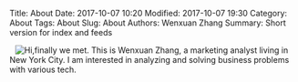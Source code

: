 Title: About
Date: 2017-10-07 10:20
Modified: 2017-10-07 19:30
Category: About
Tags: About
Slug: About
Authors: Wenxuan Zhang
Summary: Short version for index and feeds

<img style="float:left; padding-left:10px" src="|filename|/images/wtc.jpg" />




Hi,finally we met. This is Wenxuan Zhang, a marketing analyst living in New York City. I am interested in analyzing and solving business problems with various tech. 
